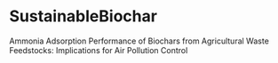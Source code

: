 # SustainableBiochar
Ammonia Adsorption Performance of Biochars from Agricultural Waste Feedstocks: Implications for Air Pollution Control
